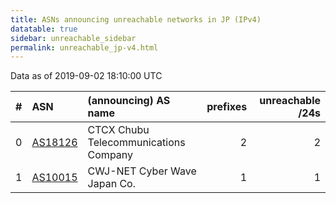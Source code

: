 ```yaml
---
title: ASNs announcing unreachable networks in JP (IPv4)
datatable: true
sidebar: unreachable_sidebar
permalink: unreachable_jp-v4.html
---
```


Data as of 2019-09-02 18:10:00 UTC


<div class="datatable-begin"></div>

|   # | ASN                                    | (announcing) AS name                  |   prefixes |   unreachable /24s |
|----:|:---------------------------------------|:--------------------------------------|-----------:|-------------------:|
|   0 | [AS18126](unreachable_AS18126-v4.html) | CTCX Chubu Telecommunications Company |          2 |                  2 |
|   1 | [AS10015](unreachable_AS10015-v4.html) | CWJ-NET Cyber Wave Japan Co.          |          1 |                  1 |

<div class="datatable-end"></div>